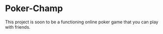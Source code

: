 # Poker-Champ
This project is soon to be a functioning online poker game that you can play with friends.
